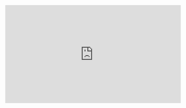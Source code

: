 <iframe width="560" height="315"
        src="https://www.youtube.com/embed/VIDEO_ID"
        frameborder="0"
        allow="autoplay; encrypted-media"
        allowfullscreen>
</iframe>
